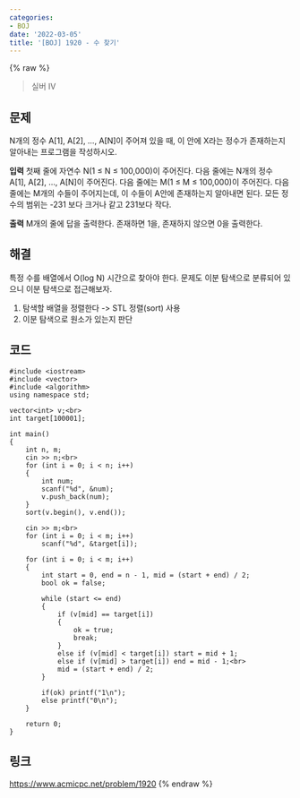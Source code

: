 ```yaml
---
categories:
- BOJ
date: '2022-03-05'
title: '[BOJ] 1920 - 수 찾기'
---
```


{% raw %}
>실버 IV

## 문제
N개의 정수 A[1], A[2], …, A[N]이 주어져 있을 때, 이 안에 X라는 정수가 존재하는지 알아내는 프로그램을 작성하시오.

**입력**
첫째 줄에 자연수 N(1 ≤ N ≤ 100,000)이 주어진다. 다음 줄에는 N개의 정수 A[1], A[2], …, A[N]이 주어진다. 다음 줄에는 M(1 ≤ M ≤ 100,000)이 주어진다. 다음 줄에는 M개의 수들이 주어지는데, 이 수들이 A안에 존재하는지 알아내면 된다. 모든 정수의 범위는 -231  보다 크거나 같고 231보다 작다.

**출력**
M개의 줄에 답을 출력한다. 존재하면 1을, 존재하지 않으면 0을 출력한다.

##  해결
특정 수를 배열에서 O(log N) 시간으로 찾아야 한다. 문제도 이분 탐색으로 분류되어 있으니 이분 탐색으로 접근해보자.

1. 탐색할 배열을 정렬한다 -> STL 정렬(sort) 사용<br>
2. 이분 탐색으로 원소가 있는지 판단

## 코드
```
#include <iostream>
#include <vector>
#include <algorithm>
using namespace std;

vector<int> v;<br>
int target[100001];

int main()
{
	int n, m;
	cin >> n;<br>
	for (int i = 0; i < n; i++)
	{
		int num;
		scanf("%d", &num);
		v.push_back(num);
	}
	sort(v.begin(), v.end());
		
	cin >> m;<br>
	for (int i = 0; i < m; i++)
		scanf("%d", &target[i]);

	for (int i = 0; i < m; i++)
	{
		int start = 0, end = n - 1, mid = (start + end) / 2;
		bool ok = false;

		while (start <= end)
		{
			if (v[mid] == target[i])
			{
				ok = true;
				break;
			}
			else if (v[mid] < target[i]) start = mid + 1;
			else if (v[mid] > target[i]) end = mid - 1;<br>
			mid = (start + end) / 2;
		}

		if(ok) printf("1\n");
		else printf("0\n");
	}

	return 0;
}
```

## 링크
https://www.acmicpc.net/problem/1920
{% endraw %}